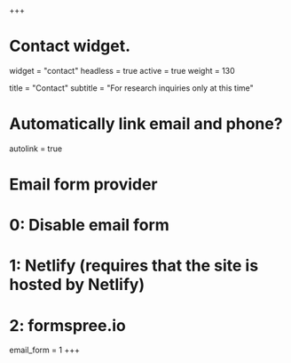 +++
# Contact widget.
widget = "contact"
headless = true
active = true
weight = 130

title = "Contact"
subtitle = "For research inquiries only at this time"

# Automatically link email and phone?
autolink = true

# Email form provider
#   0: Disable email form
#   1: Netlify (requires that the site is hosted by Netlify)
#   2: formspree.io
email_form = 1
+++
